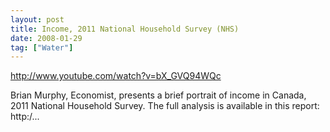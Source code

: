 ```yaml
---
layout: post
title: Income, 2011 National Household Survey (NHS)
date: 2008-01-29
tag: ["Water"]
---
```


http://www.youtube.com/watch?v=bX_GVQ94WQc  

Brian Murphy, Economist, presents a brief portrait of income in Canada, 2011 National Household Survey. The full analysis is available in this report: http:/...